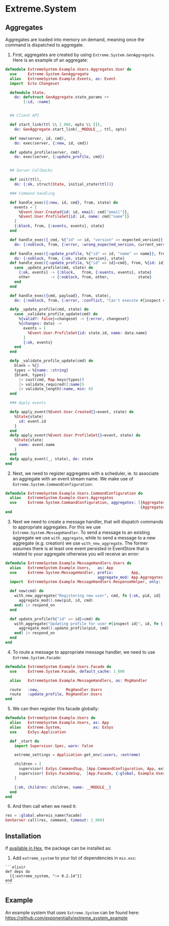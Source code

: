 # Extreme.System

## Aggregates

Aggregates are loaded into memory on demand, meaning once the command is dispatched to aggregate.

1. First, aggregates are created by using `Extreme.System.GenAggregate`. Here is an example of an aggregate:

```elixir
defmodule ExtremeSystem.Example.Users.Aggregates.User do
  use     Extreme.System.GenAggregate
  alias   ExtremeSystem.Example.Events, as: Event
  import  Ecto.Changeset

  defmodule State,
    do: defstruct GenAggregate.state_params ++
        [:id, :name]


  ## Client API

  def start_link(ttl \\ 2_000, opts \\ []),
    do: GenAggregate.start_link(__MODULE__, ttl, opts)

  def new(server, id, cmd),
    do: exec(server, {:new, id, cmd})

  def update_profile(server, cmd),
    do: exec(server, {:update_profile, cmd})


  ## Server Callbacks

  def init(ttl),
    do: {:ok, struct(State, initial_state(ttl))}

  ### Command handling

  def handle_exec({:new, id, cmd}, from, state) do
    events = [
      %Event.User.Created{id: id, email: cmd["email"]},
      %Event.User.ProfileSet{id: id, name: cmd["name"]}
    ]
    {:block, from, {:events, events}, state}
  end

  def handle_exec({_cmd, %{"id" => id, "version" => expected_version}}, from, %{id: id, version: current_version}=state) when expected_version != current_version,
    do: {:noblock, from, {:error, :wrong_expected_version, current_version, expected_version}, state}

  def handle_exec({:update_profile, %{"id" => id, "name" => name}}, from, %{id: id, name: name}=state),
    do: {:noblock, from, {:ok, state.version}, state}
  def handle_exec({:update_profile, %{"id" => id}=cmd}, from, %{id: id}=state) do
    case _update_profile(cmd, state) do
      {:ok, events} -> {:block,   from, {:events, events}, state}
      other         -> {:noblock, from, other,             state}
    end
  end

  def handle_exec({cmd, payload}, from, state),
    do: {:noblock, from, {:error, :conflict, "Can't execute #{inspect cmd} with: #{inspect payload}"}, state}

  defp _update_profile(cmd, state) do
    case _validate_profile_update(cmd) do
      %{valid?: false}=changeset -> {:error, changeset}
      %{changes: data} ->
        events = [
          %Event.User.ProfileSet{id: state.id, name: data.name}
        ]
        {:ok, events}
    end
  end

  defp _validate_profile_update(cmd) do
    blank = %{}
    types = %{name: :string}
    {blank, types}
      |> cast(cmd, Map.keys(types))
      |> validate_required([:name])
      |> validate_length(:name, min: 6)
  end

  ### Apply events

  defp apply_event(%Event.User.Created{}=event, state) do
    %State{state|
      id: event.id
    }
  end
  defp apply_event(%Event.User.ProfileSet{}=event, state) do
    %State{state|
      name: event.name
    }
  end
  defp apply_event(_, state), do: state
end
```

2. Next, we need to register aggregates with a scheduler, ie. to associate an aggregate with an event stream name. We make use of `Extreme.System.CommandConfiguration`:

```elixir
defmodule ExtremeSystem.Example.Users.CommandConfiguration do
  alias   ExtremeSystem.Example.Users.Aggregates
  use     Extreme.System.CommandConfiguration, aggregates: [{Aggregates.User,    "ex_users"},
                                                            {Aggregates.Company, "ex_company"}]
end
```

3. Next we need to create a message handler, that will dispatch commands to appropriate aggregates. For this we use `Extreme.System.MessageHandler`. To send a message to an existing aggregate we use `with_aggregate`, while to send a message to a new aggregate (e.g. creation) we use `with_new_aggregate`. The former assumes there is at least one event persisted in EventStore that is related to your aggregate otherwise you will receive an error:

```elixir
defmodule ExtremeSystem.Example.MessageHandlers.Users do
  alias   ExtremeSystem.Example.Users,   as: App
  use     Extreme.System.MessageHandler, prefix:        App,
                                         aggregate_mod: App.Aggregates.User
  import  ExtremeSystem.Example.MessageHandlers.ResponseHelper, only: [respond_on: 1]

  def new(cmd) do
    with_new_aggregate("Registering new user", cmd, fn {:ok, pid, id} -> 
      aggregate_mod().new(pid, id, cmd)
    end) |> respond_on
  end

  def update_profile(%{"id" => id}=cmd) do
    with_aggregate("Updating profile for user #{inspect id}", id, fn {:ok, pid} ->
      aggregate_mod().update_profile(pid, cmd)
    end) |> respond_on
  end
end
```

4. To route a message to appropriate message handler, we need to use `Extreme.System.Facade`:

```elixir
defmodule ExtremeSystem.Example.Users.Facade do
  use     Extreme.System.Facade, default_cache: 1_000

  alias   ExtremeSystem.Example.MessageHandlers, as: MsgHandler

  route   :new,            MsgHandler.Users
  route   :update_profile, MsgHandler.Users
end
```

5. We can then register this facade globally:

```elixir
defmodule ExtremeSystem.Example.Users do
  alias   ExtremeSystem.Example.Users, as: App
  alias   Extreme.System,              as: ExSys
  use     ExSys.Application

  def _start do
    import Supervisor.Spec, warn: false

    extreme_settings = Application.get_env(:users, :extreme)

    children = [
      supervisor( ExSys.CommandSup, [App.CommandConfiguration, App, extreme_settings]),
      supervisor( ExSys.FacadeSup,  [App.Facade, {:global, Example.UsersFacade}]),
    ]

    {:ok, children: children, name: __MODULE__}
  end
end
```

6. And then call when we need it:

```elixir
res = :global.whereis_name(facade)
GenServer.call(res, command, timeout: 2_000)
```


## Installation

If [available in Hex](https://hex.pm/docs/publish), the package can be installed as:

  1. Add `extreme_system` to your list of dependencies in `mix.exs`:

    ```elixir
    def deps do
      [{:extreme_system, "~> 0.2.14"}]
    end
    ```

## Example

An example system that uses `Extreme.System` can be found here: https://github.com/exponentially/extreme_system_example
